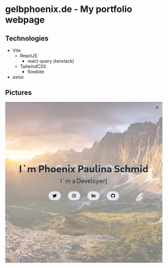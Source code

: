 # gelbphoenix.de - My portfolio webpage

## Technologies

- Vite
  - ReactJS
    - react-query (tanstack)
  - TailwindCSS
    - flowbite
- axios

## Pictures

![Webpage](https://raw.githubusercontent.com/gelbphoenix/my_webpage/main/public/picture.webp)

